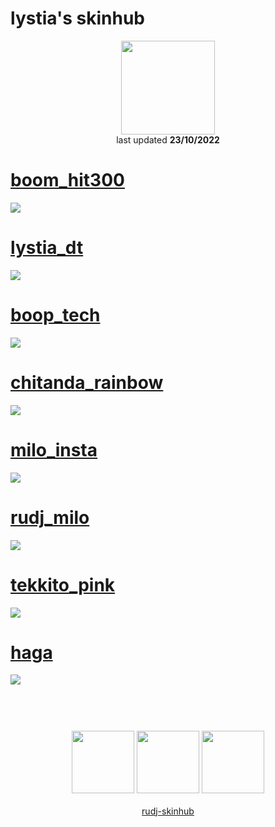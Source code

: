 # lystia's skinhub
<p align="center">
<a href="https://osu.ppy.sh/users/11042418">
  <img src="https://a.ppy.sh/11042418"  
       width="150"
       height="150"></a>
<br>
last updated <b>23/10/2022</b>
</p>

# [boom_hit300](https://github.com/rudj-skinhub/woal/raw/tyfh/lystia/boom_hit300.osk)
[![](https://cdn.discordapp.com/attachments/999367667465068585/1025369923633037332/screenshot014.jpg)](https://github.com/rudj-skinhub/woal/raw/tyfh/lystia/boom_hit300.osk)

# [lystia_dt](https://github.com/rudj-skinhub/woal/raw/tyfh/lystia/lystia_dt.osk)
[![](https://i.imgur.com/rdVanix.jpg)](https://github.com/rudj-skinhub/woal/raw/tyfh/lystia/lystia_dt.osk)

# [boop_tech](https://github.com/rudj-skinhub/woal/raw/tyfh/lystia/boop_tech.osk)
[![](https://cdn.discordapp.com/attachments/999367667465068585/1025369987747172362/screenshot008.jpg)](https://github.com/rudj-skinhub/woal/raw/tyfh/lystia/boop_tech.osk)

# [chitanda_rainbow](https://github.com/rudj-skinhub/woal/raw/tyfh/lystia/chitanda_rainbow.osk)
[![](https://cdn.discordapp.com/attachments/999367667465068585/1025369988091097130/screenshot009.jpg)](https://github.com/rudj-skinhub/woal/raw/tyfh/lystia/chitanda_rainbow.osk)

# [milo_insta](https://github.com/rudj-skinhub/woal/raw/tyfh/lystia/milo_insta.osk)
[![](https://cdn.discordapp.com/attachments/999367667465068585/1025369988439232553/screenshot010.jpg)](https://github.com/rudj-skinhub/woal/raw/tyfh/lystia/milo_insta.osk)

# [rudj_milo](https://github.com/rudj-skinhub/woal/raw/tyfh/lystia/rudj_milo.osk)
[![](https://cdn.discordapp.com/attachments/999367667465068585/1025369989026435093/screenshot015.jpg)](https://github.com/rudj-skinhub/woal/raw/tyfh/lystia/rudj_milo.osk)

# [tekkito_pink](https://github.com/rudj-skinhub/woal/raw/tyfh/lystia/tekkito_pink.osk)
[![](https://cdn.discordapp.com/attachments/999367667465068585/1025370678565806110/screenshot021.jpg)](https://github.com/rudj-skinhub/woal/raw/tyfh/lystia/tekkito_pink.osk)

# [haga](https://github.com/rudj-skinhub/woal/raw/tyfh/lystia/haga.osk)
[![](https://i.imgur.com/YOTh0gth.jpg)](https://github.com/rudj-skinhub/woal/raw/tyfh/lystia/haga.osk)

#
<p align="center">
  <br></br>
  <a href="https://www.twitch.tv/lystia_">
  <img src="https://i.imgur.com/HM030lk.png" 
       width="100" 
       height="100"></a>
  <a href="https://www.youtube.com/channel/UCSEBue2BjWWRg3f2Wsm8NYQ">
  <img src="https://i.imgur.com/YWbDUUy.png"  
       width="100" 
       height="100"></a>
  <a href="https://twitter.com/doug_aim">
  <img src="https://i.imgur.com/PUQ5uWf.png" 
       width="100" 
       height="100"></a>
  <br></br>
  <a href="README.md">rudj-skinhub</a>
 </p>
